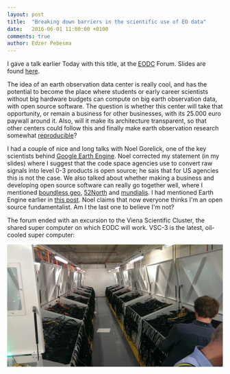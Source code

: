 ```yaml
---
layout: post
title:  "Breaking down barriers in the scientific use of EO data"
date:   2016-06-01 11:00:00 +0100
comments: true
author: Edzer Pebesma
---
```

I gave a talk earlier Today with this title, at the
[EODC](https://www.eodc.eu/) Forum. Slides are found
[here](http://ifgi.uni-muenster.de/~epebe_01/eodc_pebesma.pdf).

The idea of an earth observation data center is really cool, and has
the potential to become the place where students or early career
scientists without big hardware budgets can compute on big earth
observation data, with open source software. The question is whether
this center will take that opportunity, or remain a business for
other businesses, with its 25.000 euro paywall around it. Also, will
it make its architecture transparent, so that other centers could
follow this and finally make earth observation research somewhat
[reproducible](http://r-spatial.org/r/2016/05/11/scalable-earth-observation-analytics.html)?

I had a couple of nice and long talks with Noel
Gorelick, one of the key scientists behind [Google Earth
Engine](https://earthengine.google.com/). Noel corrected my statement
(in my slides) where I suggest that the code space agencies use
to convert raw signals into level 0-3 products is open source;
he sais that for US agencies this is not the case.  We also
talked about whether making a business and developing open source
software can really go together well, where I mentioned [boundless
geo](http://boundlessgeo.com/), [52North](http://www.52north.org/)
and [mundialis](http://www.mundialis.de/).
I had mentioned Earth Engine earlier in [this
post](https://lists.osgeo.org/pipermail/discuss/2016-May/016170.html).
Noel claims that now everyone thinks I'm an open source
fundamentalist. Am I the last one to believe I'm not?

The forum ended with an excursion to the Viena Scientific Cluster,
the shared super computer on which EODC will work. VSC-3 is the
latest, oil-cooled super computer:

![](/images/eodc.jpg)

